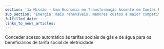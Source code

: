 ```yaml
---
section: '1a Missão - Uma Economia em Transformação Assente em Contas Equilibradas'
sub_section: "Energia: mais renováveis, menores custos e maior competitividade"
fulfilled_date:
links_to_news_articles:
---
```


Conceder acesso automático às tarifas sociais de gás e de água para os beneficiários de tarifa social de eletricidade.
